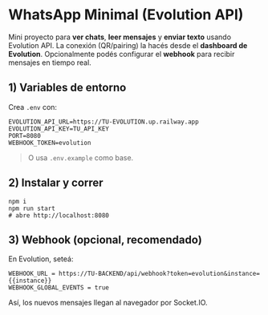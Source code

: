 # WhatsApp Minimal (Evolution API)

Mini proyecto para **ver chats**, **leer mensajes** y **enviar texto** usando Evolution API.
La conexión (QR/pairing) la hacés desde el **dashboard de Evolution**. Opcionalmente podés
configurar el **webhook** para recibir mensajes en tiempo real.

## 1) Variables de entorno

Crea `.env` con:
```
EVOLUTION_API_URL=https://TU-EVOLUTION.up.railway.app
EVOLUTION_API_KEY=TU_API_KEY
PORT=8080
WEBHOOK_TOKEN=evolution
```

> O usa `.env.example` como base.

## 2) Instalar y correr
```
npm i
npm run start
# abre http://localhost:8080
```

## 3) Webhook (opcional, recomendado)
En Evolution, seteá:
```
WEBHOOK_URL = https://TU-BACKEND/api/webhook?token=evolution&instance={{instance}}
WEBHOOK_GLOBAL_EVENTS = true
```
Así, los nuevos mensajes llegan al navegador por Socket.IO.
